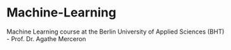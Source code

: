 # Machine-Learning
Machine Learning course at the Berlin University of Applied Sciences (BHT) - Prof. Dr. Agathe Merceron 
